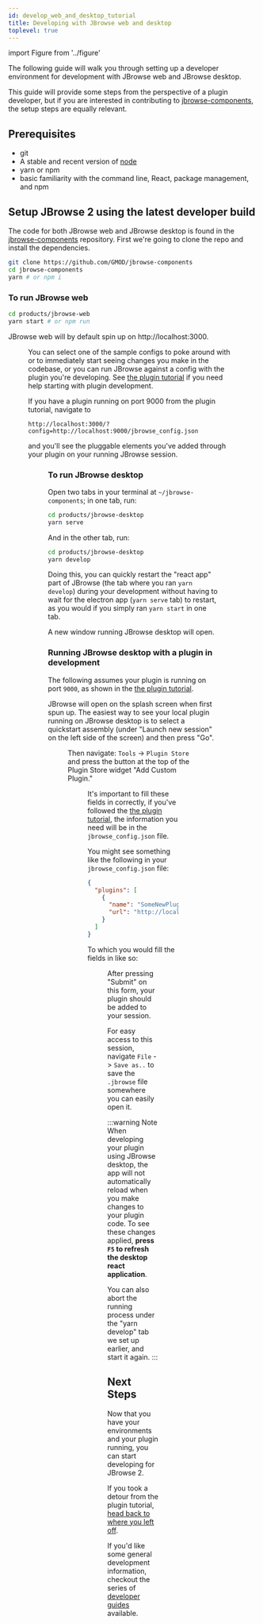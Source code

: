 ```yaml
---
id: develop_web_and_desktop_tutorial
title: Developing with JBrowse web and desktop
toplevel: true
---
```


import Figure from '../figure'

The following guide will walk you through setting up a developer environment for development with JBrowse web and JBrowse desktop.

This guide will provide some steps from the perspective of a plugin developer, but if you are interested in contributing to [jbrowse-components](https://github.com/GMOD/jbrowse-components/), the setup steps are equally relevant.

## Prerequisites

- git
- A stable and recent version of [node](https://nodejs.org/en/)
- yarn or npm
- basic familiarity with the command line, React, package management, and npm

## Setup JBrowse 2 using the latest developer build

The code for both JBrowse web and JBrowse desktop is found in the [jbrowse-components](https://github.com/GMOD/jbrowse-components/) repository. First we're going to clone the repo and install the dependencies.

```bash
git clone https://github.com/GMOD/jbrowse-components
cd jbrowse-components
yarn # or npm i
```

### To run JBrowse web

```bash
cd products/jbrowse-web
yarn start # or npm run
```

JBrowse web will by default spin up on http://localhost:3000.

<Figure caption="Screenshot of the 'no config.json found' screen of JBrowse web. This is what you will see when first spinning up JBrowse web." src="/img/config_not_found.png"/>

You can select one of the sample configs to poke around with or to immediately start seeing changes you make in the codebase, or you can run JBrowse against a config with the plugin you're developing. See [the plugin tutorial](../simple_plugin_tutorial/01_introduction) if you need help starting with plugin development.

If you have a plugin running on port 9000 from the plugin tutorial, navigate to

```
http://localhost:3000/?config=http://localhost:9000/jbrowse_config.json
```

and you'll see the pluggable elements you've added through your plugin on your running JBrowse session.

<Figure caption="If you haven't made any changes to the plugin template, you'll see 'Hello view' in the Add menu, as shown in this screenshot." src="/img/template_hello_view.png"/>

### To run JBrowse desktop

Open two tabs in your terminal at `~/jbrowse-components`; in one tab, run:

```bash
cd products/jbrowse-desktop
yarn serve
```

And in the other tab, run:

```bash
cd products/jbrowse-desktop
yarn develop
```

Doing this, you can quickly restart the "react app" part of JBrowse (the tab where you ran `yarn develop`) during your development without having to wait for the electron app (`yarn serve` tab) to restart, as you would if you simply ran `yarn start` in one tab.

A new window running JBrowse desktop will open.

### Running JBrowse desktop with a plugin in development

The following assumes your plugin is running on port `9000`, as shown in the [the plugin tutorial](../simple_plugin_tutorial/02_installation_and_setup).

JBrowse will open on the splash screen when first spun up. The easiest way to see your local plugin running on JBrowse desktop is to select a quickstart assembly (under "Launch new session" on the left side of the screen) and then press "Go".

<Figure caption="The JBrowse desktop splash screen has some sample assemblies on the left panel." src="/img/desktop-landing.png" />

Then navigate: `Tools` -> `Plugin Store` and press the button at the top of the Plugin Store widget "Add Custom Plugin."

<Figure caption="The 'Add Custom Plugin' button is at the top of the Plugin Store in JBrowse desktop." src="/img/desktop_add_cstm_plgn.png" />

It's important to fill these fields in correctly, if you've followed the [the plugin tutorial](../simple_plugin_tutorial/01_introduction), the information you need will be in the `jbrowse_config.json` file.

You might see something like the following in your `jbrowse_config.json` file:

```json
{
  "plugins": [
    {
      "name": "SomeNewPlugin",
      "url": "http://localhost:9000/dist/some-new-plugin.umd.development.js"
    }
  ]
}
```

To which you would fill the fields in like so:

<Figure caption="After pressing the button a modal will open with some fields to fill in. Pictured above, your fields filled in might look like this. Make sure they match the information from your plugin project, that is currently running." src="/img/desktop_add_cstm_plgn_modal.png" />

After pressing "Submit" on this form, your plugin should be added to your session.

For easy access to this session, navigate `File` -> `Save as..` to save the `.jbrowse` file somewhere you can easily open it.

:::warning Note
When developing your plugin using JBrowse desktop, the app will not automatically reload when you make changes to your plugin code. To see these changes applied, **press `F5` to refresh the desktop react application**.

You can also abort the running process under the "yarn develop" tab we set up earlier, and start it again.
:::

## Next Steps

Now that you have your environments and your plugin running, you can start developing for JBrowse 2.

If you took a detour from the plugin tutorial, [head back to where you left off](../simple_plugin_tutorial/03_running).

If you'd like some general development information, checkout the series of [developer guides](../../developer_guide) available.
